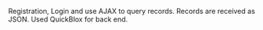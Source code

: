 Registration, Login and use AJAX to query records. Records are received as JSON. Used QuickBlox for back end.